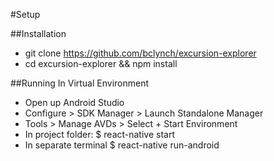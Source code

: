 #Setup

##Installation
- git clone https://github.com/bclynch/excursion-explorer
- cd excursion-explorer && npm install

##Running In Virtual Environment
- Open up Android Studio
- Configure > SDK Manager > Launch Standalone Manager
- Tools > Manage AVDs > Select + Start Environment
- In project folder: $ react-native start
- In separate terminal $ react-native run-android
